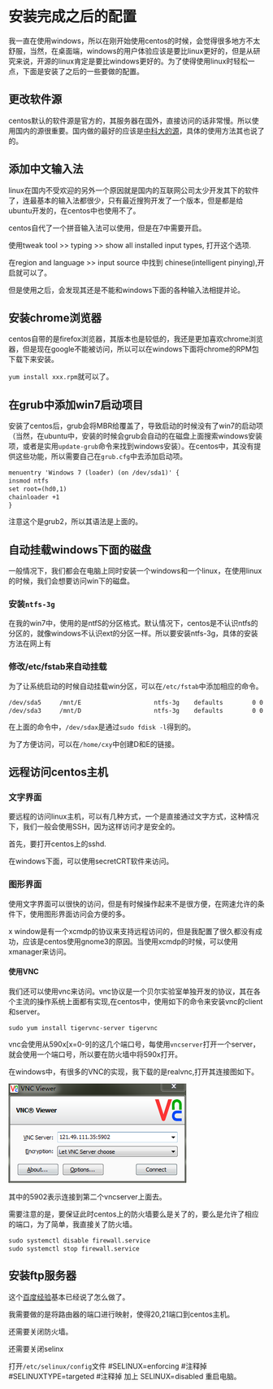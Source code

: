 安装完成之后的配置
===

我一直在使用windows，所以在刚开始使用centos的时候，会觉得很多地方不太舒服，当然，在桌面端，windows的用户体验应该是要比linux更好的，但是从研究来说，开源的linux肯定是要比windows更好的。为了使得使用linux时轻松一点，下面是安装了之后的一些要做的配置。

## 更改软件源
centos默认的软件源是官方的，其服务器在国外，直接访问的话非常慢。所以使用国内的源很重要。国内做的最好的应该是[中科大的源](http://mirrors.ustc.edu.cn/)，具体的使用方法其也说了的。


## 添加中文输入法
linux在国内不受欢迎的另外一个原因就是国内的互联网公司太少开发其下的软件了，连最基本的输入法都很少，只有最近搜狗开发了一个版本，但是都是给ubuntu开发的，在centos中也使用不了。

centos自代了一个拼音输入法可以使用，但是在7中需要开启。

使用tweak tool >> typing >> show all installed input types, 打开这个选项.

在region and language >> input source 中找到 chinese(intelligent pinying),开启就可以了。

但是使用之后，会发现其还是不能和windows下面的各种输入法相提并论。

## 安装chrome浏览器
centos自带的是firefox浏览器，其版本也是较低的，我还是更加喜欢chrome浏览器，但是现在google不能被访问，所以可以在windows下面将chrome的RPM包下载下来安装。

`yum install xxx.rpm`就可以了。

## 在grub中添加win7启动项目
安装了centos后，grub会将MBR给覆盖了，导致启动的时候没有了win7的启动项（当然，在ubuntu中，安装的时候会grub会自动的在磁盘上面搜索windows安装项，或者是实用`update-grub`命令来找到windows安装）。在centos中，其没有提供这些功能，所以需要自己在`grub.cfg`中去添加启动项。


```
menuentry 'Windows 7 (loader) (on /dev/sda1)' {
insmod ntfs
set root=(hd0,1)
chainloader +1
}
```
注意这个是grub2，所以其语法是上面的。

## 自动挂载windows下面的磁盘
一般情况下，我们都会在电脑上同时安装一个windows和一个linux，在使用linux的时候，我们会想要访问win下的磁盘。

### 安装`ntfs-3g`
在我的win7中，使用的是ntfS的分区格式。默认情况下，centos是不认识ntfs的分区的，就像windows不认识ext的分区一样。所以要安装ntfs-3g，具体的安装方法在网上有

### 修改/etc/fstab来自动挂载
为了让系统启动的时候自动挂载win分区，可以在`/etc/fstab`中添加相应的命令。

```
/dev/sda5     /mnt/E                    ntfs-3g    defaults        0 0
/dev/sda3     /mnt/D                    ntfs-3g    defaults        0 0 
```
在上面的命令中，`/dev/sdax`是通过`sudo fdisk -l`得到的。

为了方便访问，可以在`/home/cxy`中创建D和E的链接。

## 远程访问centos主机

### 文字界面
要远程的访问linux主机，可以有几种方式，一个是直接通过文字方式，这种情况下，我们一般会使用SSH，因为这样访问才是安全的。

首先，要打开centos上的sshd.

在windows下面，可以使用secretCRT软件来访问。

### 图形界面
使用文字界面可以很快的访问，但是有时候操作起来不是很方便，在网速允许的条件下，使用图形界面访问会方便的多。

x window是有一个xcmdp的协议来支持远程访问的，但是我配置了很久都没有成功，应该是centos使用gnome3的原因。当使用xcmdp的时候，可以使用xmanager来访问。

#### 使用VNC
我们还可以使用vnc来访问。vnc协议是一个贝尔实验室单独开发的协议，其在各个主流的操作系统上面都有实现,在centos中，使用如下的命令来安装vnc的client和server。

```
sudo yum install tigervnc-server tigervnc
```

vnc会使用从590x[x=0-9]的这几个端口号，每使用`vncserver`打开一个server，就会使用一个端口号，所以要在防火墙中将590x打开。

在windows中，有很多的VNC的实现，我下载的是realvnc,打开其连接图如下。

![realvnc连接](./vncv.png)

其中的5902表示连接到第二个vncserver上面去。

需要注意的是，要保证此时centos上的防火墙要么是关了的，要么是允许了相应的端口，为了简单，我直接关了防火墙。
```
sudo systemctl disable firewall.service
sudo systemctl stop firewall.service
```

## 安装ftp服务器

这个[百度经验](http://jingyan.baidu.com/article/adc815133476bdf723bf7393.html)基本已经说了怎么做了。

我需要做的是将路由器的端口进行映射，使得20,21端口到centos主机。

还需要关闭防火墙。

还需要关闭selinx

打开`/etc/selinux/config`文件
  #SELINUX=enforcing     #注释掉
  #SELINUXTYPE=targeted  #注释掉
加上
  SELINUX=disabled 
重启电脑。
